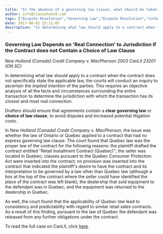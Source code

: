 ```yaml
---
title: "In the absence of a governing law clause, what should be taken into consideration when deciding what law will govern a contract?"
author: info@clausehound.com
tags: ["Dispute Resolution","Governing Law","Dispute Resolution","info@clausehound.com","Choice of Law"]
date: 2017-06-01 15:11:07
description: "In determining what law should apply to a contract when the contract does not specifically state the applicable law, the courts will conduct an inquiry to ascertain the implied intention of the parties. See instant case of New Holland (Canada) Credit Company v. MacPherson 2003 CanLII 23201 (ON SC)."
---
```



### Governing Law Depends on 'Real Connection' to Jurisdiction if the Contract does not Contain a Choice of Law Clause

*New Holland (Canada) Credit Company v. MacPherson 2003 CanLII 23201 (ON SC)*

In determining what law should apply to a contract when the contract does not specifically state the applicable law, the courts will conduct an inquiry to ascertain the *implied intention* of the parties. This requires an objective analysis of all the facts and circumstances surrounding the entire transaction to determine the jurisdiction with which the transaction has its closest and most real connection.

Drafters should ensure that agreements contain a **clear governing law** or **choice of law clause**, to avoid disputes and increased potential litigation costs.

In *New Holland (Canada) Credit Company v. MacPherson*, the issue was whether the law of Ontario or Quebec applied to a contract that had no express governing law clause. The court found that Quebec law was the proper law of the contract for the following reasons: the plaintiff drafted the contract entitled "Retail Installment Contract (Quebec)"; the seller was located in Quebec; clauses pursuant to the Quebec Consumer Protection Act were inserted into the contract; no provision was inserted into the contract that indicated the plaintiff's desire to have the contract and its interpretation to be governed by a law other than Quebec law (although a box at the top of the contract where the seller could have identified the place of the contract was left blank); the dealership that sold equipment to the defendant was in Quebec; and the equipment was returned to the dealership in Quebec. 

As well, the court found that the applicability of *Quebec law* lead to consistency and predictability with regard to similar retail sales contracts. As a result of this finding, pursuant to the law of Quebec the defendant was released from any further obligations under the contract.

To read the full case on CanLII, click [here](http://canlii.ca/t/7bcc).
